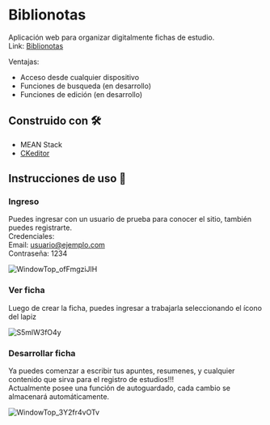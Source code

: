 # Biblionotas

Aplicación web para organizar digitalmente fichas de estudio.  
Link: [Biblionotas](https://biblionotas.netlify.app/)  

Ventajas:
- Acceso desde cualquier dispositivo
- Funciones de busqueda (en desarrollo)
- Funciones de edición (en desarrollo)

## Construido con 🛠️

- MEAN Stack
- [CKeditor](https://ckeditor.com/)

## Instrucciones de uso 📖

### Ingreso
Puedes ingresar con un usuario de prueba para conocer el sitio, también puedes registrarte.  
Credenciales:   
Email: usuario@ejemplo.com  
Contraseña: 1234 

![WindowTop_ofFmgziJlH](https://user-images.githubusercontent.com/82824344/146619222-912ce578-110f-4ab2-a25c-9b5ead070f81.png)

### Ver ficha
Luego de crear la ficha, puedes ingresar a trabajarla seleccionando el ícono del lapiz

![S5mlW3fO4y](https://user-images.githubusercontent.com/82824344/146619398-b12b0943-aded-4fce-a773-d362487732eb.png)

### Desarrollar ficha
Ya puedes comenzar a escribir tus apuntes, resumenes, y cualquier contenido que sirva para el registro de estudios!!!  
Actualmente posee una función de autoguardado, cada cambio se almacenará automáticamente.

![WindowTop_3Y2fr4vOTv](https://user-images.githubusercontent.com/82824344/146619440-4c709886-2a90-420f-9758-b91fa145db68.png)

